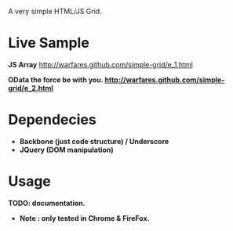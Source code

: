 A very simple HTML/JS Grid.

Live Sample
==
<b>JS Array</b>
http://warfares.github.com/simple-grid/e_1.html

<b>OData<b/> the force be with you.
http://warfares.github.com/simple-grid/e_2.html


Dependecies
== 
* Backbone (just code structure) / Underscore 
* JQuery (DOM manipulation)

Usage
==

TODO: documentation.

* Note : only tested in Chrome & FireFox.
